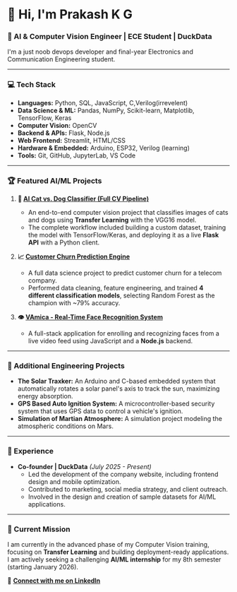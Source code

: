 # 👋 Hi, I'm Prakash K G

### 🚀 AI & Computer Vision Engineer | ECE Student | DuckData

I'm a just noob devops developer and final-year Electronics and Communication Engineering student.

---

### 💻 Tech Stack

* **Languages:** Python, SQL, JavaScript, C,Verilog(irrevelent)
* **Data Science & ML:** Pandas, NumPy, Scikit-learn, Matplotlib, TensorFlow, Keras
* **Computer Vision:** OpenCV
* **Backend & APIs:** Flask, Node.js
* **Web Frontend:** Streamlit, HTML/CSS
* **Hardware & Embedded:** Arduino, ESP32, Verilog (learning)
* **Tools:** Git, GitHub, JupyterLab, VS Code

---

### 🏆 Featured AI/ML Projects

1.  **🤖 [AI Cat vs. Dog Classifier (Full CV Pipeline)](https://github.com/thenp26/AI-Cat-Dog-Classifier)**
    * An end-to-end computer vision project that classifies images of cats and dogs using **Transfer Learning** with the VGG16 model.
    * The complete workflow included building a custom dataset, training the model with TensorFlow/Keras, and deploying it as a live **Flask API** with a Python client.

2.  **📈 [Customer Churn Prediction Engine](https://github.com/thenp26/Customer-Churn-Prediction)**
    * A full data science project to predict customer churn for a telecom company.
    * Performed data cleaning, feature engineering, and trained **4 different classification models**, selecting Random Forest as the champion with ~79% accuracy.

3.  **👁️ [VAmica - Real-Time Face Recognition System](https://github.com/thenp26/VAmica)**
    * A full-stack application for enrolling and recognizing faces from a live video feed using JavaScript and a **Node.js** backend.

---

### 🔧 Additional Engineering Projects

* **The Solar Traxker:** An Arduino and C-based embedded system that automatically rotates a solar panel's axis to track the sun, maximizing energy absorption.
* **GPS Based Auto Ignition System:** A microcontroller-based security system that uses GPS data to control a vehicle's ignition.
* **Simulation of Martian Atmosphere:** A simulation project modeling the atmospheric conditions on Mars.

---

### 💼 Experience

* **Co-founder | DuckData** *(July 2025 - Present)*
    * Led the development of the company website, including frontend design and mobile optimization.
    * Contributed to marketing, social media strategy, and client outreach.
    * Involved in the design and creation of sample datasets for AI/ML applications.

---

### 🌱 Current Mission

I am currently in the advanced phase of my Computer Vision training, focusing on **Transfer Learning** and building deployment-ready applications. I am actively seeking a challenging **AI/ML internship** for my 8th semester (starting January 2026).

🔗 **[Connect with me on LinkedIn](https://www.linkedin.com/in/prakash-k-g-82bb31357)**
